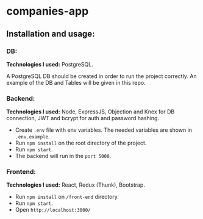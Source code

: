 # companies-app

## Installation and usage:

### DB:

**Technologies I used:** PostgreSQL.

A PostgreSQL DB should be created in order to run the project correctly. An example of the DB and Tables will be given in this repo.

### Backend:

**Technologies I used:** Node, ExpressJS, Objection and Knex for DB connection, JWT and bcrypt for auth and password hashing.

- Create `.env` file with env variables. The needed variables are shown in `.env.example`.
- Run `npm install` on the root directory of the project.
- Run `npm start`.
- The backend will run in the `port 5000`.


### Frontend:

**Technologies I used:** React, Redux (Thunk), Bootstrap.

- Run `npm install` on `/front-end` directory.
- Run `npm start`.
- Open `http://localhost:3000/`

